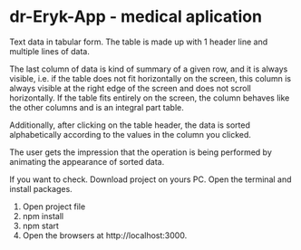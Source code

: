 # dr-Eryk-App - medical aplication

Text data in tabular form. The table is made up with 1 header line and multiple lines of data.

The last column of data is kind of summary of a given row, and it is always visible, i.e. if the table does not fit horizontally on the screen, this column is always visible at the right edge of the screen and does not scroll horizontally. If the table fits entirely on the screen, the column behaves like the other columns and is an integral part table.

Additionally, after clicking on the table header, the data is sorted alphabetically according to the values in the column you clicked.

The user gets the impression that the operation is being performed by animating the appearance of sorted data.

If you want to check. Download project on yours PC. Open the terminal and install packages.
 
   1. Open project file
   2. npm install
   3. npm start
   4. Open the browsers at http://localhost:3000.

